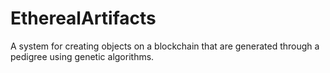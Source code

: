 # EtherealArtifacts
A system for creating objects on a blockchain that are generated through a pedigree using genetic algorithms.
